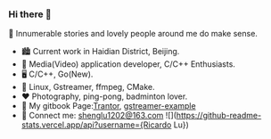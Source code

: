 ### Hi there 👋

<!--
**gesanqiu/gesanqiu** is a ✨ _special_ ✨ repository because its `README.md` (this file) appears on your GitHub profile.

Here are some ideas to get you started:

- 🔭 I’m currently working on ...
- 🌱 I’m currently learning ...
- 👯 I’m looking to collaborate on ...
- 🤔 I’m looking for help with ...
- 💬 Ask me about ...
- 📫 How to reach me: ...
- 😄 Pronouns: ...
- ⚡ Fun fact: ...
-->
🌈 Innumerable stories and lovely people around me do make sense.

- 🏙️ Current work in Haidian District, Beijing.
- 🧑 Media(Video) application developer, C/C++ Enthusiasts.
- 🖥️ C/C++, Go(New).
- 🔧 Linux, Gstreamer, ffmpeg, CMake.
- ❤️ Photography, ping-pong, badminton lover.
- 📖 My gitbook Page:[Trantor](https://ricardolu.gitbook.io/trantor/), [gstreamer-example](https://ricardolu.gitbook.io/gstreamer/)
- 📧 Connect me: shenglu1202@163.com
![](https://github-readme-stats.vercel.app/api?username={Ricardo Lu})
